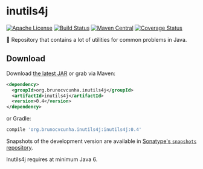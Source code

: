 inutils4j
========

[![Apache License](http://img.shields.io/badge/license-ASL-blue.svg)](https://github.com/brunocvcunha/inutils4j/blob/master/LICENSE)
[![Build Status](https://travis-ci.org/brunocvcunha/inutils4j.svg)](https://travis-ci.org/brunocvcunha/inutils4j)
[![Maven Central](https://maven-badges.herokuapp.com/maven-central/org.brunocvcunha.inutils4j/inutils4j/badge.svg)](https://maven-badges.herokuapp.com/maven-central/org.brunocvcunha.inutils4j/inutils4j)
[![Coverage Status](https://coveralls.io/repos/github/brunocvcunha/inutils4j/badge.svg?branch=master)](https://coveralls.io/github/brunocvcunha/inutils4j?branch=master)

:nut_and_bolt: Repository that contains a lot of utilities for common problems in Java.


Download
--------

Download [the latest JAR][1] or grab via Maven:
```xml
<dependency>
  <groupId>org.brunocvcunha.inutils4j</groupId>
  <artifactId>inutils4j</artifactId>
  <version>0.4</version>
</dependency>
```
or Gradle:
```groovy
compile 'org.brunocvcunha.inutils4j:inutils4j:0.4'
```

Snapshots of the development version are available in [Sonatype's `snapshots` repository][snap].

Inutils4j requires at minimum Java 6.


 [1]: https://search.maven.org/remote_content?g=org.brunocvcunha.inutils4j&a=inutils4j&v=LATEST
 [snap]: https://oss.sonatype.org/content/repositories/snapshots/
